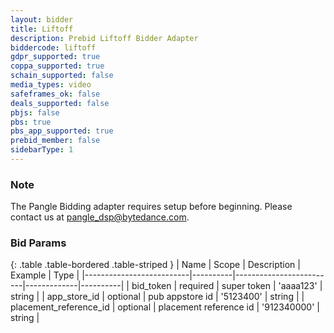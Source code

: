 ```yaml
---
layout: bidder
title: Liftoff
description: Prebid Liftoff Bidder Adapter
biddercode: liftoff
gdpr_supported: true
coppa_supported: true
schain_supported: false
media_types: video
safeframes_ok: false
deals_supported: false
pbjs: false
pbs: true
pbs_app_supported: true
prebid_member: false
sidebarType: 1
---
```


### Note

The Pangle Bidding adapter requires setup before beginning. Please contact us at <pangle_dsp@bytedance.com>.

### Bid Params

{: .table .table-bordered .table-striped }
| Name                     | Scope    | Description             | Example     | Type     |
|--------------------------|----------|-------------------------|-------------|----------|
| bid_token                | required | super token             | 'aaaa123'   | string   |
| app_store_id             | optional | pub appstore id         | '5123400'   | string   |
| placement_reference_id   | optional | placement reference id  | '912340000' | string   |
